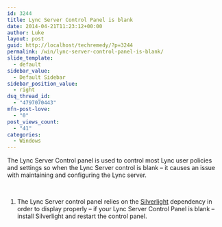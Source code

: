 ```yaml
---
id: 3244
title: Lync Server Control Panel is blank
date: 2014-04-21T11:23:12+00:00
author: Luke
layout: post
guid: http://localhost/techremedy/?p=3244
permalink: /win/lync-server-control-panel-is-blank/
slide_template:
  - default
sidebar_value:
  - Default Sidebar
sidebar_position_value:
  - right
dsq_thread_id:
  - "4797070443"
mfn-post-love:
  - "0"
post_views_count:
  - "41"
categories:
  - Windows
---
```

The Lync Server Control panel is used to control most Lync user policies and settings so when the Lync Server control is blank – it causes an issue with maintaining and configuring the Lync server.

&nbsp;

  1. The Lync Server control panel relies on the [Silverlight](http://www.microsoft.com/silverlight/) dependency in order to display properly &#8211; if your Lync Server Control Panel is blank &#8211; install Silverlight and restart the control panel.